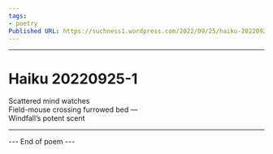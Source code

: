 ```yaml
---
tags: 
- poetry
Published URL: https://suchness1.wordpress.com/2022/09/25/haiku-20220925-1/
---
```

---  
  
# Haiku 20220925-1  
> 

Scattered mind watches   
Field-mouse crossing furrowed bed —  
Windfall’s potent scent  
  
---  
 --- End of poem ---